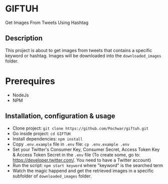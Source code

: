 # GIFTUH
Get Images From Tweets Using Hashtag

## Description
This project is about to get images from tweets that contains a specific keyword or hashtag. Images will be downloaded into the `downloaded_images` folder.

# Prerequires

- NodeJs
- NPM

## Installation, configuration & usage

- Clone project: `git clone https://github.com/Pochwar/giftuh.git`
- Go inside project: `cd GIFTUH`
- Install dependencies: `npm install`
- Copy `.env.example` file in `.env` file: `cp .env.example .env`
- Set your Twitter's Consumer Key, Consumer Secret, Access Token Key & Access Token Secret in the `.env` file (To create some, go to: https://developer.twitter.com/. You need to have a Twitter account)
- Run the script: `npm start keyword` where "keyword" is the searched term
- Watch the magic happend and get the retrieved images in a specific subfolder of `downloaded_images` folder.